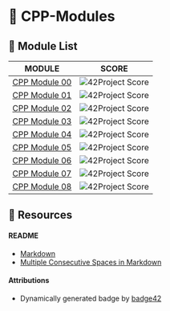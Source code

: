 # :large_orange_diamond: CPP-Modules

## :small_orange_diamond: Module List
MODULE | SCORE
:-----:|:-----:
[CPP Module 00](./CPP_Module_00) | ![42Project Score](https://badge42.herokuapp.com/api/project/floogman/CPP%20Module%2000)
[CPP Module 01](./CPP_Module_01) | ![42Project Score](https://badge42.herokuapp.com/api/project/floogman/CPP%20Module%2001)
[CPP Module 02](./CPP_Module_02) | ![42Project Score](https://badge42.herokuapp.com/api/project/floogman/CPP%20Module%2002)
[CPP Module 03](./CPP_Module_03) | ![42Project Score](https://badge42.herokuapp.com/api/project/floogman/CPP%20Module%2003)
[CPP Module 04](./CPP_Module_04) | ![42Project Score](https://badge42.herokuapp.com/api/project/floogman/CPP%20Module%2004)
[CPP Module 05](./CPP_Module_05) | ![42Project Score](https://badge42.herokuapp.com/api/project/floogman/CPP%20Module%2005)
[CPP Module 06](./CPP_Module_06) | ![42Project Score](https://badge42.herokuapp.com/api/project/floogman/CPP%20Module%2006)
[CPP Module 07](./CPP_Module_07) | ![42Project Score](https://badge42.herokuapp.com/api/project/floogman/CPP%20Module%2007)
[CPP Module 08](./CPP_Module_08) | ![42Project Score](https://badge42.herokuapp.com/api/project/floogman/CPP%20Module%2008)

## :small_orange_diamond: Resources
#### README
- [Markdown](https://docs.github.com/en/github/writing-on-github/getting-started-with-writing-and-formatting-on-github/basic-writing-and-formatting-syntax)
- [Multiple Consecutive Spaces in Markdown](https://steemit.com/markdown/@jamesanto/how-to-add-multiple-spaces-between-texts-in-markdown)
#### Attributions
- Dynamically generated badge by [badge42](https://github.com/JaeSeoKim/badge42)
